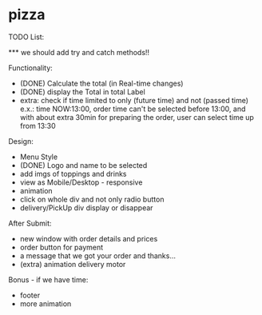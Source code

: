 # pizza
TODO List:

*** we should add try and catch methods!!

Functionality:
* (DONE)  Calculate the total (in Real-time changes)
* (DONE) display the Total in total Label
* extra: check if time limited to only (future time) and not (passed time)
  e.x.: time NOW:13:00, order time can't be selected before 13:00, and with about extra 30min for preparing the order, user can select time up from 13:30


Design:
* Menu Style
* (DONE) Logo and name to be selected
* add imgs of toppings and drinks
* view as  Mobile/Desktop - responsive
* animation
* click on whole div and not only radio button
* delivery/PickUp div display or disappear


After Submit:
* new window with order details and prices 
* order button for payment 
* a message that we got your order and thanks...
* (extra) animation delivery motor 

Bonus - if we have time:
* footer
* more animation
